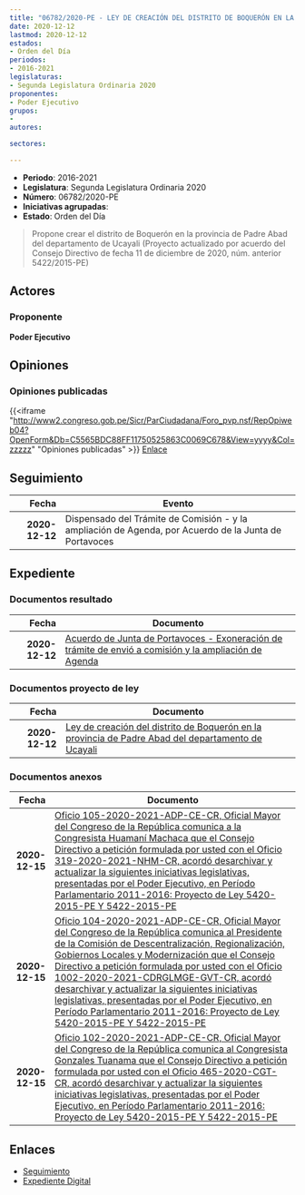 ```yaml
---
title: "06782/2020-PE - LEY DE CREACIÓN DEL DISTRITO DE BOQUERÓN EN LA PROVINCIA DE PADRE ABAD DEL DEPARTAMENTO DE UCAYALI"
date: 2020-12-12
lastmod: 2020-12-12
estados:
- Orden del Día
periodos:
- 2016-2021
legislaturas:
- Segunda Legislatura Ordinaria 2020
proponentes:
- Poder Ejecutivo
grupos:
- 
autores:

sectores:

---
```

- **Periodo**: 2016-2021
- **Legislatura**: Segunda Legislatura Ordinaria 2020
- **Número**: 06782/2020-PE
- **Iniciativas agrupadas**: 
- **Estado**: Orden del Día

> Propone crear el distrito de Boquerón en la provincia de Padre Abad del departamento de Ucayali (Proyecto actualizado por acuerdo del Consejo Directivo de fecha 11 de diciembre de 2020, núm. anterior 5422/2015-PE)


## Actores

### Proponente

**Poder Ejecutivo**

## Opiniones

### Opiniones publicadas

{{<iframe "http://www2.congreso.gob.pe/Sicr/ParCiudadana/Foro_pvp.nsf/RepOpiweb04?OpenForm&Db=C5565BDC88FF11750525863C0069C678&View=yyyy&Col=zzzzz" "Opiniones publicadas" >}}
[Enlace](http://www2.congreso.gob.pe/Sicr/ParCiudadana/Foro_pvp.nsf/RepOpiweb04?OpenForm&Db=C5565BDC88FF11750525863C0069C678&View=yyyy&Col=zzzzz)


## Seguimiento

| Fecha | Evento |
|------:|--------|
| **2020-12-12** | Dispensado del Trámite de Comisión - y la ampliación de Agenda, por Acuerdo de la Junta de Portavoces |

## Expediente

### Documentos resultado

| Fecha | Documento |
|------:|-----------|
| **2020-12-12** | [Acuerdo de Junta de Portavoces - Exoneración de trámite de envió a comisión y la ampliación de Agenda](http://www.leyes.congreso.gob.pe/Documentos/2016_2021/Acuerdos/Junta_Portavoces/AJP06782-20201212.pdf) |

### Documentos proyecto de ley

| Fecha | Documento |
|------:|-----------|
| **2020-12-12** | [Ley de creación del distrito de Boquerón en la provincia de Padre Abad del departamento de Ucayali](https://leyes.congreso.gob.pe/Documentos/2016_2021/Proyectos_de_Ley_y_de_Resoluciones_Legislativas/PL06782-20201212.pdf) |

### Documentos anexos

| Fecha | Documento |
|------:|-----------|
| **2020-12-15** | [Oficio 105-2020-2021-ADP-CE-CR, Oficial Mayor del Congreso de la República comunica a la Congresista Huamaní Machaca que el Consejo Directivo a petición formulada por usted con el Oficio 319-2020-2021-NHM-CR, acordó desarchivar y actualizar la siguientes iniciativas legislativas, presentadas por el Poder Ejecutivo, en Período Parlamentario 2011-2016: Proyecto de Ley 5420-2015-PE Y 5422-2015-PE](http://www.leyes.congreso.gob.pe/Documentos/2016_2021/Oficios/Oficialia_Mayor/OFICIO-105-2020-2021-ADP-CD-CR.pdf) |
| **2020-12-15** | [Oficio 104-2020-2021-ADP-CE-CR, Oficial Mayor del Congreso de la República comunica al Presidente de la Comisión de Descentralización, Regionalización, Gobiernos Locales y Modernización que el Consejo Directivo a petición formulada por usted con el Oficio 1002-2020-2021-CDRGLMGE-GVT-CR, acordó desarchivar y actualizar la siguientes iniciativas legislativas, presentadas por el Poder Ejecutivo, en Período Parlamentario 2011-2016: Proyecto de Ley 5420-2015-PE Y 5422-2015-PE](http://www.leyes.congreso.gob.pe/Documentos/2016_2021/Oficios/Oficialia_Mayor/OFICIO-104-2020-2021-ADP-CD-CR.pdf) |
| **2020-12-15** | [Oficio 102-2020-2021-ADP-CE-CR, Oficial Mayor del Congreso de la República comunica al Congresista Gonzales Tuanama que el Consejo Directivo a petición formulada por usted con el Oficio 465-2020-CGT-CR, acordó desarchivar y actualizar la siguientes iniciativas legislativas, presentadas por el Poder Ejecutivo, en Período Parlamentario 2011-2016: Proyecto de Ley 5420-2015-PE Y 5422-2015-PE](http://www.leyes.congreso.gob.pe/Documentos/2016_2021/Oficios/Oficialia_Mayor/OFICIO-102-2020-2021-ADP-CD-CR.pdf) |

## Enlaces

- [Seguimiento](http://www2.congreso.gob.pe/Sicr/TraDocEstProc/CLProLey2016.nsf/f7fff46988ca05b1052578e100829cc7/8b0618b9711796470525863c006df4d0?OpenDocument)
- [Expediente Digital](http://www2.congreso.gob.pe/Sicr/TraDocEstProc/Expvirt_2011.nsf/visbusqptramdoc1621/06782?opendocument)


